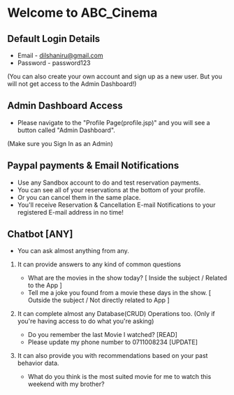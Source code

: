 # Welcome to ABC_Cinema

## Default Login Details
- Email     - dilshaniru@gmail.com
- Password  - password123

(You can also create your own account and sign up as a new user. But you will not get access to the Admin Dashboard!)


## Admin Dashboard Access
- Please navigate to the "Profile Page(profile.jsp)" and you will see a button called "Admin Dashboard".

(Make sure you Sign In as an Admin)


## Paypal payments & Email Notifications
- Use any Sandbox account to do and test reservation payments.
- You can see all of your reservations at the bottom of your profile.
- Or you can cancel them in the same place.
- You'll receive Reservation & Cancellation E-mail Notifications to your registered E-mail address in no time!


## Chatbot [ANY]
- You can ask almost anything from any.

1) It can provide answers to any kind of common questions
   - What are the movies in the show today? [ Inside the subject / Related to the App ]
   - Tell me a joke you found from a movie these days in the show. [ Outside the subject / Not directly related to App ]

3) It can complete almost any Database(CRUD) Operations too. (Only if you're having access to do what you're asking)
   - Do you remember the last Movie I watched? [READ]
   - Please update my phone number to 0711008234 [UPDATE]

4) It can also provide you with recommendations based on your past behavior data.
   - What do you think is the most suited movie for me to watch this weekend with my brother?
  
